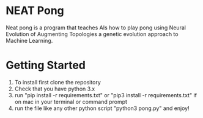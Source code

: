 # NEAT Pong
Neat pong is a program that teaches AIs how to play pong using Neural Evolution of Augmenting Topologies a genetic evolution approach to Machine Learning.

# Getting Started
1. To install first clone the repository
2. Check that you have python 3.x
3. run "pip install -r requirements.txt" or "pip3 install -r requirements.txt" if on mac in your terminal or command prompt
4. run the file like any other python script "python3 pong.py" and enjoy!

